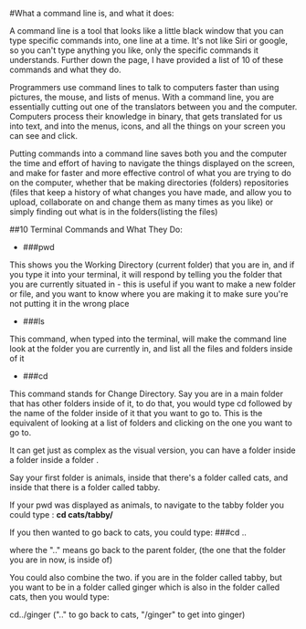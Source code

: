 #What a command line is, and what it does:

A command line is a tool that looks like a little black window that you can type specific commands into, one line at a time. It's not like Siri or google, so you can't type anything you like, only the specific commands it understands. Further down the page, I have provided a list of 10 of these commands and what they do.

 Programmers use command lines to talk to computers faster than using pictures, the mouse, and lists of menus. With a command line, you are essentially cutting out one of the translators between you and the computer. Computers process their knowledge in binary, that gets translated for us into text, and into the menus, icons, and all the things on your screen you can see and click.

 Putting commands into a command line saves both you and the computer the time and effort of having to navigate the things displayed on the screen, and make for faster and more effective control of what you are trying to do on the computer, whether that be making directories (folders) repositories (files that keep a history of what changes you have made, and allow you to upload, collaborate on and change them as many times as you like) or simply finding out what is in the folders(listing the files)

 ##10 Terminal Commands and What They Do:

 * ###pwd

 This shows you the Working Directory (current folder) that you are in, and if you type it into your terminal, it will respond by telling you the folder that you are currently situated in - this is useful if you want to make a new folder or file, and you want to know where you are making it to make sure you're not putting it in the wrong place

 * ###ls

 This command, when typed into the terminal, will make the command line look at the folder you are currently in, and list all the files and folders inside of it

* ###cd

 This command stands for Change Directory. Say you are in a main folder that has other folders inside of it, to do that, you would type cd followed by the name of the folder inside of it that you want to go to.
 This is the equivalent of looking at a list of folders and clicking on the one you want to go to. 
 
 It can get just as complex as the visual version, you can have a folder inside a folder inside a folder .

 Say your first folder is animals, inside that there's a folder called cats, and inside that there is a folder called tabby. 

 If your pwd was displayed as animals, to navigate to the tabby folder you could type : **cd cats/tabby/**

If you then wanted to go back to cats, you could type:
###cd ..

where the ".." means go back to the parent folder, (the one that the folder you are in now, is inside of)

You could also combine the two. if you are in the folder called tabby, but you want to be in a folder called ginger which is also in the folder called cats, then you would type:

cd../ginger
(".." to go back to cats, "/ginger" to get into ginger)











